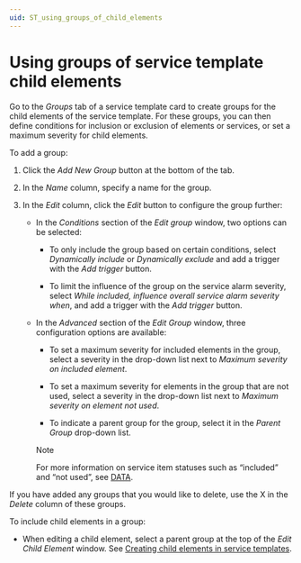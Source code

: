 ```yaml
---
uid: ST_using_groups_of_child_elements
---
```


# Using groups of service template child elements

Go to the *Groups* tab of a service template card to create groups for the child elements of the service template. For these groups, you can then define conditions for inclusion or exclusion of elements or services, or set a maximum severity for child elements.

To add a group:

1. Click the *Add New Group* button at the bottom of the tab.

1. In the *Name* column, specify a name for the group.

1. In the *Edit* column, click the *Edit* button to configure the group further:

   - In the *Conditions* section of the *Edit group* window, two options can be selected:

     - To only include the group based on certain conditions, select *Dynamically include* or *Dynamically exclude* and add a trigger with the *Add trigger* button.

     - To limit the influence of the group on the service alarm severity, select *While included, influence overall service alarm severity when*, and add a trigger with the *Add trigger* button.

   - In the *Advanced* section of the *Edit Group* window, three configuration options are available:

     - To set a maximum severity for included elements in the group, select a severity in the drop-down list next to *Maximum severity on included element*.

     - To set a maximum severity for elements in the group that are not used, select a severity in the drop-down list next to *Maximum severity on element not used*.

     - To indicate a parent group for the group, select it in the *Parent Group* drop-down list.

     > [!NOTE]
     > For more information on service item statuses such as “included” and “not used”, see [DATA](xref:Service_card_pages#data).

If you have added any groups that you would like to delete, use the X in the *Delete* column of these groups.

To include child elements in a group:

- When editing a child element, select a parent group at the top of the *Edit Child Element* window. See [Creating child elements in service templates](xref:ST_creating_child_elements).
